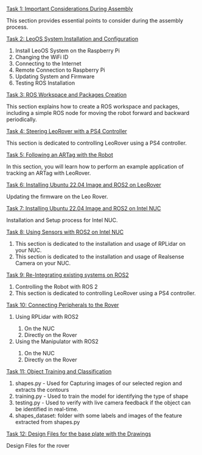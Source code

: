 
[Task 1: Important Considerations During Assembly](Task1_Assembly)


This section provides essential points to consider during the assembly process.

[Task 2: LeoOS System Installation and Configuration](Task2_Robot_Software)


<ol>
<li>Install LeoOS System on the Raspberry Pi</li>
<li>Changing the WiFi ID</li>
<li>Connecting to the Internet</li>
<li>Remote Connection to Raspberry Pi</li>
<li>Updating System and Firmware</li>
<li>Testing ROS Installation</li>
</ol>

[Task 3: ROS Workspace and Packages Creation](Task3_Basic_ROS)

This section explains how to create a ROS workspace and packages, including a simple ROS node for moving the robot forward and backward periodically.

[Task 4: Steering LeoRover with a PS4 Controller](Task4_Steering_with_joystick)

This section is dedicated to controlling LeoRover using a PS4 controller.

[Task 5: Following an ARTag with the Robot](Task5_Follow_ARTag)

In this section, you will learn how to perform an example application of tracking an ARTag with LeoRover.

[Task 6: Installing Ubuntu 22.04 Image and ROS2 on LeoRover](Task6_Installing_ROS2)

Updating the firmware on the Leo Rover.

[Task 7: Installing Ubuntu 22.04 Image and ROS2 on Intel NUC](Task7_Intel_NUC_Setup)

Installation and Setup process for Intel NUC.

[Task 8: Using Sensors with ROS2 on Intel NUC](Task8_Using_Sensors)
<ol>
  <li>This section is dedicated to the installation and usage of RPLidar on your NUC.</li>
  <li>This section is dedicated to the installation and usage of Realsense Camera on your NUC.</li>
</ol>

[Task 9: Re-Integrating existing systems on ROS2](Task%209_Integration)
<ol>
  <li>Controlling the Robot with ROS 2</li>
  <li>This section is dedicated to controlling LeoRover using a PS4 controller.</li>
</ol>

[Task 10: Connecting Peripherals to the Rover](Task%2010_Peripherals)
<ol>
  <li>Using RPLidar with ROS2</li>
  <ol> 
  <li>On the NUC</li>
  <li>Directly on the Rover</li>
  </ol>
  <li>Using the Manipulator with ROS2</li>
  <ol> 
  <li>On the NUC</li>
  <li>Directly on the Rover</li>
  </ol>
</ol>


[Task 11: Object Training and Classification](Task%2011_ObjectIdentification)
<ol>
  <li>shapes.py -  Used for Capturing images of our selected region and extracts  the contours</li>
  <li>training.py - Used to train the model for identifying the type of shape</li>
  <li>testing.py - Used to verify with live camera feedback if the object can be identified in real-time.</li>
  <li>shapes_dataset: folder with some labels and images of the feature extracted from shapes.py</li>
</ol>

[Task 12: Design Files for the base plate with the Drawings](Task%2012_Design%20Files)

Design Files for the rover
